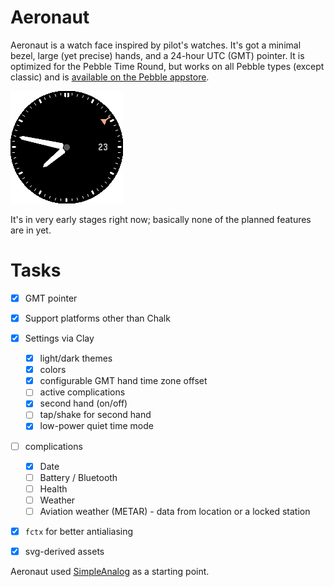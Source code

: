 # Aeronaut

Aeronaut is a watch face inspired by pilot's watches. It's got a minimal bezel, large (yet precise) hands, and a 24-hour UTC (GMT) pointer. It is optimized for the Pebble Time Round, but works on all Pebble types (except classic) and is [available on the Pebble appstore](https://apps.getpebble.com/en_US/application/5830a01b00355a2f3a00004f?hardware=chalk).

![](aeronaut.png)

It's in very early stages right now; basically none of the planned features are in yet.

# Tasks

- [x] GMT pointer
- [x] Support platforms other than Chalk
- [x] Settings via Clay
	- [x] light/dark themes
	- [x] colors
	- [x] configurable GMT hand time zone offset
	- [ ] active complications
	- [x] second hand (on/off)
	- [ ] tap/shake for second hand
	- [x] low-power quiet time mode
- [ ] complications
	- [x] Date
	- [ ] Battery / Bluetooth
	- [ ] Health
	- [ ] Weather
	- [ ] Aviation weather (METAR)  - data from location or a locked station
- [x] `fctx` for better antialiasing
- [x] svg-derived assets


Aeronaut used [SimpleAnalog](https://github.com/pebble-examples/simple-analog/blob/master/LICENSE) as a starting point.
